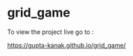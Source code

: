 # grid_game

<p>To view the project live go to : </p>
<p><a href = "https://gupta-kanak.github.io/grid_game/" target="_blank">https://gupta-kanak.github.io/grid_game/</a></p>
